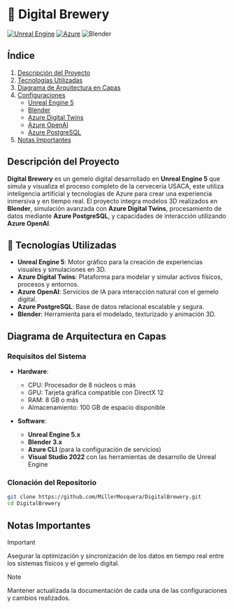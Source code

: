# 🍺 Digital Brewery

[![Unreal Engine](https://img.shields.io/badge/Unreal%20Engine-5.x-blue)](https://www.unrealengine.com/en-US/)
[![Azure](https://img.shields.io/badge/Azure-OpenAI%20%7C%20PostgreSQL%20%7C%20Digital%20Twins-blue)](https://azure.microsoft.com/en-us/)
![Blender](https://img.shields.io/badge/Blender-3.x-orange)

## Índice
1. [Descripción del Proyecto](#Descripción-del-proyecto)
2. [Tecnologías Utilizadas](#tecnologías-utilizadas)
3. [Diagrama de Arquitectura en Capas](#diagrama-de-arquitectura-en-capas)
4. [Configuraciones](#configuraciones)
   - [Unreal Engine 5](#unreal-engine-5)
   - [Blender](#blender)
   - [Azure Digital Twins](#azure-digital-twins)
   - [Azure OpenAI](#azure-openai)
   - [Azure PostgreSQL](#azure-postgresql)
5. [Notas Importantes](#notas-importantes)


## Descripción del Proyecto

**Digital Brewery** es un gemelo digital desarrollado en **Unreal Engine 5** que simula y visualiza el proceso completo de la cervecería USACA, este utiliza inteligencia artificial y tecnologías de Azure para crear una experiencia inmersiva y en tiempo real. El proyecto integra modelos 3D realizados en **Blender**, simulación avanzada con **Azure Digital Twins**, procesamiento de datos mediante **Azure PostgreSQL**, y capacidades de interacción utilizando **Azure OpenAI**.


## 🚀 Tecnologías Utilizadas

- **Unreal Engine 5**: Motor gráfico para la creación de experiencias visuales y simulaciones en 3D.
- **Azure Digital Twins**: Plataforma para modelar y simular activos físicos, procesos y entornos.
- **Azure OpenAI**: Servicios de IA para interacción natural con el gemelo digital.
- **Azure PostgreSQL**: Base de datos relacional escalable y segura.
- **Blender**: Herramienta para el modelado, texturizado y animación 3D.


## Diagrama de Arquitectura en Capas


### Requisitos del Sistema

- **Hardware**: 
  - CPU: Procesador de 8 núcleos o más
  - GPU: Tarjeta gráfica compatible con DirectX 12
  - RAM: 8 GB o más
  - Almacenamiento: 100 GB de espacio disponible
  
- **Software**: 
  - **Unreal Engine 5.x**
  - **Blender 3.x**
  - **Azure CLI** (para la configuración de servicios)
  - **Visual Studio 2022** con las herramientas de desarrollo de Unreal Engine

### Clonación del Repositorio

```bash
git clone https://github.com/MillerMosquera/DigitalBrewery.git
cd DigitalBrewery
```
## Notas Importantes

> [!IMPORTANT]
> Asegurar la optimización y sincronización de los datos en tiempo real entre los sistemas físicos y el gemelo digital.

> [!NOTE]
> Mantener actualizada la documentación de cada una de las configuraciones y cambios realizados.

